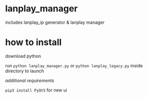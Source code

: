 # lanplay_manager
includes lanplay_ip generator &amp; lanplay manager

# how to install 
download python

run `python lanplay_manager.py` or `python lanplay_legacy.py` inside directory to launch

*additional requirements*

`pip3 install PyQt5` for new ui

